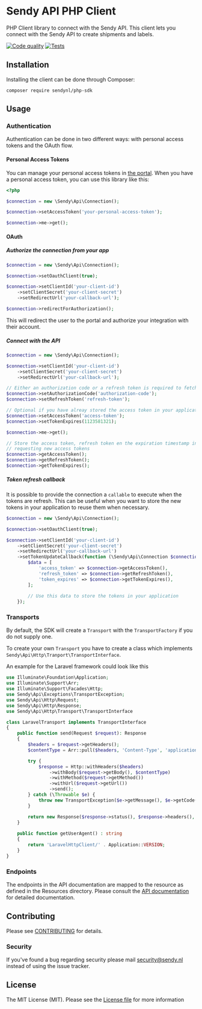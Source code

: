 # Sendy API PHP Client

PHP Client library to connect with the Sendy API. This client lets you connect with the Sendy API to create shipments
and labels.

[![Code quality](https://github.com/keendelivery/php-sdk/actions/workflows/code_quality.yml/badge.svg)](https://github.com/keendelivery/php-sdk/actions/workflows/code_quality.yml) [![Tests](https://github.com/keendelivery/php-sdk/actions/workflows/tests.yml/badge.svg)](https://github.com/keendelivery/php-sdk/actions/workflows/tests.yml)

## Installation
Installing the client can be done through Composer:
```
composer require sendynl/php-sdk
```

## Usage

### Authentication

Authentication can be done in two different ways: with personal access tokens and the OAuth flow. 

#### Personal Access Tokens

You can manage your personal access tokens in [the portal](https://app.sendy.nl/settings/personal-access-tokens). When
you have a personal access token, you can use this library like this:

```php
<?php

$connection = new \Sendy\Api\Connection();

$connection->setAccessToken('your-personal-access-token');

$connection->me->get();
```

#### OAuth

##### Authorize the connection from your app

```php
$connection = new \Sendy\Api\Connection();

$connection->setOauthClient(true);

$connection->setClientId('your-client-id')
    ->setClientSecret('your-client-secret')
    ->setRedirectUrl('your-callback-url');

$connection->redirectForAuthorization();
```

This will redirect the user to the portal and authorize your integration with their account.

##### Connect with the API

```php
$connection = new \Sendy\Api\Connection();

$connection->setClientId('your-client-id')
    ->setClientSecret('your-client-secret')
    ->setRedirectUrl('your-callback-url');

// Either an authorization code or a refresh token is required to fetch an access token
$connection->setAuthorizationCode('authorization-code');
$connection->setRefreshToken('refresh-token');

// Optional if you have alreay stored the access token in your application
$connection->setAccessToken('access-token');
$connection->setTokenExpires(1123581321);

$connection->me->get();

// Store the access token, refresh token en the expiration timestamp in your application to prevent unnecessary
// requesting new access tokens
$connection->getAccessToken();
$connection->getRefreshToken();
$connection->getTokenExpires();
```

##### Token refresh callback
It is possible to provide the connection a `callable` to execute when the tokens are refresh. This can be useful when 
you want to store the new tokens in your application to reuse them when necessary.

```php
$connection = new \Sendy\Api\Connection();

$connection->setOauthClient(true);

$connection->setClientId('your-client-id')
    ->setClientSecret('your-client-secret')
    ->setRedirectUrl('your-callback-url')
    ->setTokenUpdateCallback(function (\Sendy\Api\Connection $connection) {
        $data = [
            'access_token' => $connection->getAccessToken(),
            'refresh_token' => $connection->getRefreshToken(),
            'token_expires' => $connection->getTokenExpires(),
        ];
        
        // Use this data to store the tokens in your application
    });
```

### Transports

By default, the SDK will create a `Transport` with the `TransportFactory` if you do not supply one.

To create your own `Transport` you have to create a class which implements `Sendy\Api\Http\Tranport\TransportInterface`.

An example for the Laravel framework could look like this

```php
use Illuminate\Foundation\Application;
use Illuminate\Support\Arr;
use Illuminate\Support\Facades\Http;
use Sendy\Api\Exceptions\TransportException;
use Sendy\Api\Http\Request;
use Sendy\Api\Http\Response;
use Sendy\Api\Http\Transport\TransportInterface

class LaravelTransport implements TransportInterface
{
    public function send(Request $request): Response
    {
        $headers = $request->getHeaders();
        $contentType = Arr::pull($headers, 'Content-Type', 'application/json');

        try {
            $response = Http::withHeaders($headers)
                ->withBody($request->getBody(), $contentType)
                ->withMethod($request->getMethod())
                ->withUrl($request->getUrl())
                ->send();
        } catch (\Throwable $e) {
            throw new TransportException($e->getMessage(), $e->getCode(), $e);
        }

        return new Response($response->status(), $response->headers(), $response->body());
    }
    
    public function getUserAgent() : string
    {
        return 'LaravelHttpClient/' . Application::VERSION;
    }
}

```

### Endpoints

The endpoints in the API documentation are mapped to the resource as defined in the Resources directory. Please consult
the [API documentation](https://app.sendy.nl/api/docs) for detailed documentation. 

## Contributing

Please see [CONTRIBUTING](CONTRIBUTING.md) for details.

### Security

If you've found a bug regarding security please mail security@sendy.nl instead of using the issue tracker.

## License

The MIT License (MIT). Please see the [License file](LICENSE) for more information
